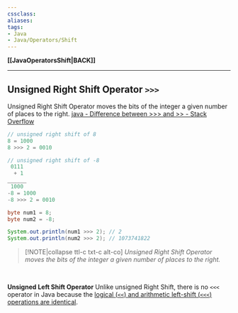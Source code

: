 ```yaml
---
cssclass:
aliases:
tags:
- Java
- Java/Operators/Shift 
---
```

**[[JavaOperatorsShift|BACK]]**

---
## Unsigned Right Shift Operator `>>>`
Unsigned Right Shift Operator moves the bits of the integer a given number of places to the right.
[java - Difference between >>> and >> - Stack Overflow](https://stackoverflow.com/questions/2811319/difference-between-and)
```java
// unsigned right shift of 8
8 = 1000
8 >>> 2 = 0010

// unsigned right shift of -8
 0111
  + 1
______
 1000
-8 = 1000
-8 >>> 2 = 0010

byte num1 = 8;
byte num2 = -8;

System.out.println(num1 >>> 2); // 2
System.out.println(num2 >>> 2); // 1073741822
```
>[!NOTE|collapse ttl-c txt-c alt-co]
> *Unsigned Right Shift Operator moves the bits of the integer a given number of places to the right.*

<br>

**Unsigned Left Shift Operator**
Unlike unsigned Right Shift, there is no `<<<` operator in Java because the <u>logical (`<<`) and arithmetic left-shift (`<<<`) operations are identical</u>.